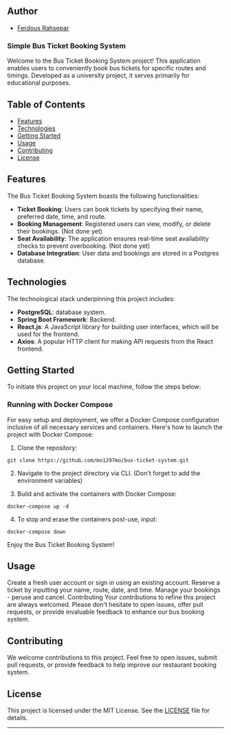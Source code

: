 ## Author

- [Ferdous Rahsepar](https://github.com/mo1297mo)

### Simple Bus Ticket Booking System

Welcome to the Bus Ticket Booking System project! This application enables users to conveniently book bus tickets for specific routes and timings. Developed as a university project, it serves primarily for educational purposes.

## Table of Contents
- [Features](#features)
- [Technologies](#technologies)
- [Getting Started](#getting-started)
- [Usage](#usage)
- [Contributing](#contributing)
- [License](#license)

## Features

The Bus Ticket Booking System boasts the following functionalities:
- **Ticket Booking**: Users can book tickets by specifying their name, preferred date, time, and route.
- **Booking Management**: Registered users can view, modify, or delete their bookings. (Not done yet)
- **Seat Availability**: The application ensures real-time seat availability checks to prevent overbooking. (Not done yet)
- **Database Integration**: User data and bookings are stored in a Postgres database.

## Technologies

The technological stack underpinning this project includes:
- **PostgreSQL**: database system.
- **Spring Boot Framework**: Backend.
- **React.js**: A JavaScript library for building user interfaces, which will be used for the frontend.
- **Axios**: A popular HTTP client for making API requests from the React frontend.


## Getting Started

To initiate this project on your local machine, follow the steps below:

### Running with Docker Compose

For easy setup and deployment, we offer a Docker Compose configuration inclusive of all necessary services and containers. Here's how to launch the project with Docker Compose:

1. Clone the repository: 
```
git clone https://github.com/mo1297mo/bus-ticket-system.git
```
2. Navigate to the project directory via CLI. (Don't forget to add the environment variables)


3. Build and activate the containers with Docker Compose:
```
docker-compose up -d
```

4. To stop and erase the containers post-use, input:
```
docker-compose down
```


Enjoy the Bus Ticket Booking System!

## Usage

Create a fresh user account or sign in using an existing account.
Reserve a ticket by inputting your name, route, date, and time.
Manage your bookings - peruse and cancel.
Contributing
Your contributions to refine this project are always welcomed. Please don't hesitate to open issues, offer pull requests, or provide invaluable feedback to enhance our bus booking system.

## Contributing

We welcome contributions to this project. Feel free to open issues, submit pull requests, or provide feedback to help improve our restaurant booking system.

## License

This project is licensed under the MIT License. See the [LICENSE](LICENSE) file for details.

---